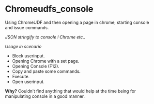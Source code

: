 # Chromeudfs_console
Using ChromeUDF and then opening a page in chrome, starting console and issue commands.

*JSON stringify to console i Chrome etc..*

*Usage in scenario*
- Block userinput.
- Opening Chrome with a set page.
- Opening Console (F12).
- Copy and paste some commands.
- Execute.
- Open userinput.

**Why?**
Couldn't find anything that would help at the time being for manipulating console in a good manner.
